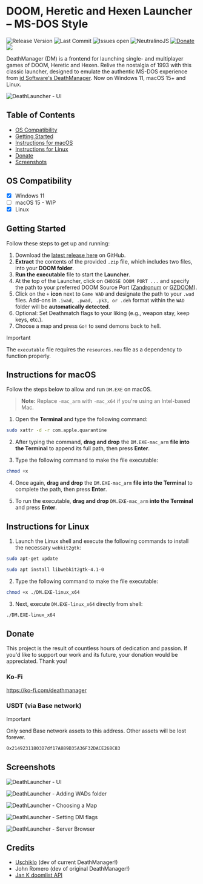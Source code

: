 # DOOM, Heretic and Hexen Launcher – MS-DOS Style
![Release Version](https://img.shields.io/github/v/release/schnalz-digital/DeathManager)
![Last Commit](https://img.shields.io/github/last-commit/schnalz-digital/DeathManager)
![Issues open](https://img.shields.io/github/issues/schnalz-digital/DeathManager)
![NeutralinoJS](https://img.shields.io/badge/-Neutralinojs-F89901?style=flat&logo=neutralinojs&logoColor=white)
[![Donate](https://img.shields.io/badge/Donate-Ko--fi-F16060.svg?logo=ko-fi&logoColor=white)](https://ko-fi.com/deathmanager)
[![](https://dcbadge.limes.pink/api/server/KQckvBvF?style=flat&compact=true)](https://discord.gg/KQckvBvF)

DeathManager (DM) is a frontend for launching single- and multiplayer games of DOOM, Heretic and Hexen. Relive the nostalgia of 1993 with this classic launcher, designed to emulate the authentic MS-DOS experience from [id Software's DeathManager](https://doomwiki.org/wiki/DeathManager!). Now on Windows 11, macOS 15+ and Linux. 

![DeathLauncher - UI](https://raw.githubusercontent.com/schnalz-digital/DeathManager/refs/heads/main/deathmanager-ui.png)

## Table of Contents
- [OS Compatibility](#os-compatibility)
- [Getting Started](#getting-started)
- [Instructions for macOS](#instructions-for-macos)
- [Instructions for Linux](#instructions-for-linux)
- [Donate](#donate)
- [Screenshots](#screenshots)


## OS Compatibility
- [x] Windows 11
- [ ] macOS 15 - WIP
- [x] Linux

## Getting Started
Follow these steps to get up and running:
1. Download the [latest release here](https://github.com/schnalz-digital/deathmanager/releases/latest) on GitHub.
2. **Extract** the contents of the provided `.zip` file, which includes two files, into your **DOOM folder**.
3. **Run the executable** file to start the **Launcher**.
4. At the top of the Launcher, click on `CHOOSE DOOM PORT ...` and specify the path to your preferred DOOM Source Port ([Zandronum](https://zandronum.com/download) or [GZDOOM](https://zdoom.org/downloads)).
5. Click on the `+` **icon** next to `Game WAD` and designate the path to your `.wad` files. Add-ons in `.iwad, .pwad, .pk3, or .deh` format within the `WAD` folder will be **automatically detected**.
6. Optional: Set Deathmatch flags to your liking (e.g., weapon stay, keep keys, etc.).
7. Choose a map and press `Go!` to send demons back to hell.

> [!IMPORTANT]
> The `executable` file requires the `resources.neu` file as a dependency to function properly.

## Instructions for macOS
Follow the steps below to allow and run `DM.EXE` on macOS.
> **Note:** Replace `-mac_arm` with `-mac_x64` if you're using an Intel-based Mac.

1. Open the **Terminal** and type the following command:
```bash
sudo xattr -d -r com.apple.quarantine 
```
2. After typing the command, **drag and drop** the `DM.EXE-mac_arm` **file into the Terminal** to append its full path, then press **Enter**.

3. Type the following command to make the file executable:
```bash
chmod +x 
```
4. Once again, **drag and drop** the `DM.EXE-mac_arm` **file into the Terminal** to complete the path, then press **Enter**. 

5. To run the executable, **drag and drop** `DM.EXE-mac_arm` **into the Terminal** and press **Enter**.

## Instructions for Linux
1. Launch the Linux shell and execute the following commands to install the necessary `webkit2gtk`:
```bash
sudo apt-get update
```
```bash
sudo apt install libwebkit2gtk-4.1-0
```
2. Type the following command to make the file executable:
```bash
chmod +x ./DM.EXE-linux_x64
```
3. Next, execute `DM.EXE-linux_x64` directly from shell:
```bash
./DM.EXE-linux_x64
```

## Donate
This project is the result of countless hours of dedication and passion. If you'd like to support our work and its future, your donation would be appreciated. Thank you!

### Ko-Fi
https://ko-fi.com/deathmanager

### USDT (via Base network)
> [!IMPORTANT]
> Only send Base network assets to this address. Other assets will be lost forever.
```bash
0x21492311803D7df17A889D35A36F32DACE268C83
```

## Screenshots
![DeathLauncher - UI](https://raw.githubusercontent.com/schnalz-digital/DeathManager/refs/heads/main/deathmanager-ui.png)


![DeathLauncher - Adding WADs folder](https://raw.githubusercontent.com/schnalz-digital/DeathManager/refs/heads/main/deathmanager-wads.png)


![DeathLauncher - Choosing a Map](https://raw.githubusercontent.com/schnalz-digital/DeathManager/refs/heads/main/deathmanager-maps.png)


![DeathLauncher - Setting DM flags](https://raw.githubusercontent.com/schnalz-digital/DeathManager/refs/heads/main/deathmanager-dm-flags.png)

![DeathLauncher - Server Browser](https://raw.githubusercontent.com/schnalz-digital/DeathManager/refs/heads/main/deathmanager-server-browser.png)


## Credits
- [Uschiklo](https://github.com/uschiklo) (dev of current DeathManager!)
- John Romero (dev of original DeathManager!)
- [Jan K doomlist API](https://gitlab.com/jan_k/doomlist)

